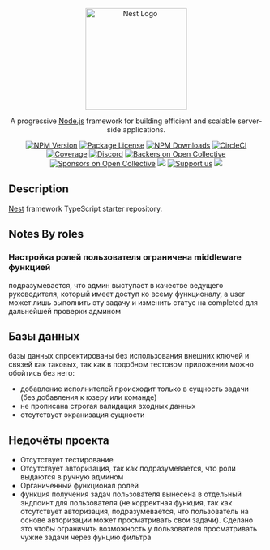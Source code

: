 <p align="center">
  <a href="http://nestjs.com/" target="blank"><img src="https://nestjs.com/img/logo-small.svg" width="200" alt="Nest Logo" /></a>
</p>

[circleci-image]: https://img.shields.io/circleci/build/github/nestjs/nest/master?token=abc123def456
[circleci-url]: https://circleci.com/gh/nestjs/nest

  <p align="center">A progressive <a href="http://nodejs.org" target="_blank">Node.js</a> framework for building efficient and scalable server-side applications.</p>
    <p align="center">
<a href="https://www.npmjs.com/~nestjscore" target="_blank"><img src="https://img.shields.io/npm/v/@nestjs/core.svg" alt="NPM Version" /></a>
<a href="https://www.npmjs.com/~nestjscore" target="_blank"><img src="https://img.shields.io/npm/l/@nestjs/core.svg" alt="Package License" /></a>
<a href="https://www.npmjs.com/~nestjscore" target="_blank"><img src="https://img.shields.io/npm/dm/@nestjs/common.svg" alt="NPM Downloads" /></a>
<a href="https://circleci.com/gh/nestjs/nest" target="_blank"><img src="https://img.shields.io/circleci/build/github/nestjs/nest/master" alt="CircleCI" /></a>
<a href="https://coveralls.io/github/nestjs/nest?branch=master" target="_blank"><img src="https://coveralls.io/repos/github/nestjs/nest/badge.svg?branch=master#9" alt="Coverage" /></a>
<a href="https://discord.gg/G7Qnnhy" target="_blank"><img src="https://img.shields.io/badge/discord-online-brightgreen.svg" alt="Discord"/></a>
<a href="https://opencollective.com/nest#backer" target="_blank"><img src="https://opencollective.com/nest/backers/badge.svg" alt="Backers on Open Collective" /></a>
<a href="https://opencollective.com/nest#sponsor" target="_blank"><img src="https://opencollective.com/nest/sponsors/badge.svg" alt="Sponsors on Open Collective" /></a>
  <a href="https://paypal.me/kamilmysliwiec" target="_blank"><img src="https://img.shields.io/badge/Donate-PayPal-ff3f59.svg"/></a>
    <a href="https://opencollective.com/nest#sponsor"  target="_blank"><img src="https://img.shields.io/badge/Support%20us-Open%20Collective-41B883.svg" alt="Support us"></a>
  <a href="https://twitter.com/nestframework" target="_blank"><img src="https://img.shields.io/twitter/follow/nestframework.svg?style=social&label=Follow"></a>
</p>
  <!--[![Backers on Open Collective](https://opencollective.com/nest/backers/badge.svg)](https://opencollective.com/nest#backer)
  [![Sponsors on Open Collective](https://opencollective.com/nest/sponsors/badge.svg)](https://opencollective.com/nest#sponsor)-->

## Description

[Nest](https://github.com/nestjs/nest) framework TypeScript starter repository.



## Notes By roles

### Настройка ролей пользователя ограничена middleware функцией

подразумевается, что админ выступает в качестве ведущего руководителя, который имеет доступ ко всему функционалу, а user может лишь выполнить эту задачу и изменить статус на completed для дальнейшей проверки админом

## Базы данных

базы данных спроектированы без использования внешних ключей и связей как таковых, так как в подобном тестовом приложении можно обойтись без него:

- добавление исполнителей происходит только в сущность задачи (без добавления к юзеру или команде)
- не прописана строгая валидация входных данных 
- отсутствует экранизация сущности

## Недочёты проекта

- Отсутствует тестирование
- Отсутствует авторизация, так как подразумевается, что роли выдаются в ручную админом
- Органиченный функционал ролей
- функция получения задач пользователя вынесена в отдельный эндпоинт для пользователя (не корректная функция, так как отсутствует авторизация, подразумевается, что пользователь на основе авторизации может просматривать свои задачи). Сделано это чтобы ограничить возможность у пользователя просматривать чужие задачи через фунцию фильтра
